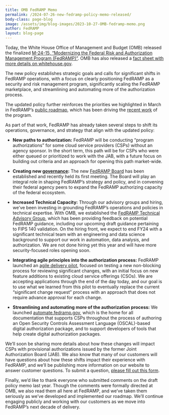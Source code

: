 ```yaml
---
title: OMB FedRAMP Memo
permalink: /2024-07-26-new-fedramp-policy-memo-released/
body-class: page-blog
image: /assets/img/blog-images/2023-10-27-OMB-fedramp-memo.png
author: FedRAMP
layout: blog-page
---
```

Today, the White House Office of Management and Budget (OMB) released the finalized [M-24-15, “Modernizing the Federal Risk and Authorization Management Program (FedRAMP)”](https://www.whitehouse.gov/wp-content/uploads/2024/07/M-24-15-Modernizing-the-Federal-Risk-and-Authorization-Management-Program.pdf). OMB has also released a [fact sheet with more details on whitehouse.gov](https://www.whitehouse.gov/omb/briefing-room/2024/07/26/fact-sheet-omb-releases-fedramp-guidance-to-accelerate-the-secure-adoption-of-cloud-services/).

The new policy establishes strategic goals and calls for significant shifts in FedRAMP operations, with a focus on clearly positioning FedRAMP as a security and risk management program, significantly scaling the FedRAMP marketplace, and streamlining and automating more of the authorization process. 

The updated policy further reinforces the priorities we highlighted in March in FedRAMP’s [public roadmap](https://www.fedramp.gov/assets/resources/documents/FedRAMP-Program-Roadmap-2024-2025-Public-Artifact.pdf), which has been driving the [recent work](https://www.fedramp.gov/2024-07-18-fedramps-roadmap-progress-one-quarter-in/) of the program.

As part of that work, FedRAMP has already taken several steps to shift its operations, governance, and strategy that align with the updated policy:

-   **New paths to authorization:** FedRAMP will be conducting “program authorizations” for some cloud service providers (CSPs) without an agency sponsor. In the short term, this path will be for CSPs who were either queued or prioritized to work with the JAB, with a future focus on building out criteria and an approach for opening this path market-wide. 

-   **Creating new [governance](https://www.fedramp.gov/2024-06-04-fedramp-governance/):** The new [FedRAMP Board](https://www.gsa.gov/about-us/newsroom/news-releases/fedramp-board-launched-to-support-safe-secure-use-05142024) has been established and recently held its first meeting. The Board will play an integral role in shaping FedRAMP’s strategy and policy, and in convening their federal agency peers to expand the FedRAMP authorizing capacity of the federal ecosystem. 

-   **Increased Technical Capacity:** Through our advisory groups and hiring, we’ve been investing in grounding FedRAMP’s operations and policies in technical expertise. With OMB, we established the [FedRAMP Technical Advisory Group](https://www.gsa.gov/about-us/newsroom/news-releases/fedramp-launches-technical-advisory-group-to-help-05212024), which has been providing feedback on potential FedRAMP guidance, including our upcoming draft guidance pertaining to FIPS 140 validation. On the hiring front, we expect to end FY24 with a significant technical team with an engineering and data science background to support our work in automation, data analysis, and authorization. We are not done hiring yet this year and will have more security-focused roles opening soon.

-   **Integrating agile principles into the authorization process:** FedRAMP launched an [agile delivery pilot](https://www.fedramp.gov/2024-07-10-launch-of-the-fedramp-pilot-program/),  focused on testing a new non-blocking process for reviewing significant changes, with an initial focus on new feature additions to existing cloud service offerings (CSOs). We are accepting applications through the end of the day today, and our goal is to use what we learned from this pilot to eventually replace the current “significant change request” process with an approach that does not require advance approval for each change.

-   **Streamlining and automating more of the authorization process:** We launched [automate.fedramp.gov](http://automate.fedramp.gov), which is the home for all documentation that supports CSPs throughout the process of authoring an Open Security Controls Assessment Language (OSCAL)-based digital authorization package, and to support developers of tools that help create digital authorization packages. 

We’ll soon be sharing more details about how these changes will impact CSPs with provisional authorizations issued by the former Joint Authorization Board (JAB). We also know that many of our customers will have questions about how these shifts impact their experience with FedRAMP, and we’ll be publishing more information on our website to answer customer questions. To submit a question, [please fill out this form](https://app.smartsheetgov.com/b/form/569dc738987649adb42e1ae2c4cc70e1).

Finally, we’d like to thank everyone who submitted comments on the draft policy memo last year. Though the comments were formally directed at OMB, we also read them all here at FedRAMP, and we’ve taken them seriously as we’ve developed and implemented our roadmap. We’ll continue engaging publicly and working with our customers as we move into FedRAMP’s next decade of delivery. 
